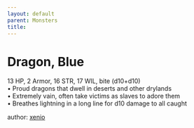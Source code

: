 ```yaml
---
layout: default
parent: Monsters 
title: 
--- 
```

# Dragon, Blue
13 HP, 2 Armor, 16 STR, 17 WIL, bite (d10+d10)  
• Proud dragons that dwell in deserts and other drylands  
• Extremely vain, often take victims as slaves to adore them  
• Breathes lightning in a long line for d10 damage to all caught  




author: [xenio](https://xenioinabottle.blogspot.com/2021/02/classic-monsters-for-cairnito-part-1.html) 


